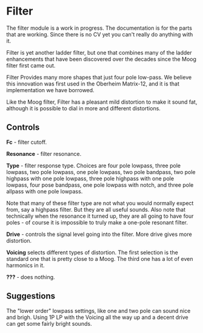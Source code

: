 # Filter

The filter module is a work in progress. The documentation is for the parts that are working. Since there is no CV yet you can't really do anything with it.

Filter is yet another ladder filter, but one that combines many of the ladder enhancements that have been discovered over the decades since the Moog filter first came out.

Filter Provides many more shapes that just four pole low-pass. We believe this innovation was first used in the Oberheim Matrix-12, and it is that implementation we have borrowed.

Like the Moog filter, Filter has a pleasant mild distortion to make it sound fat, although it is possible to dial in more and different distortions.

## Controls

**Fc** - filter cutoff.

**Resonance** - filter resonance.

**Type** - filter response type. Choices are four pole lowpass, three pole lowpass, two pole lowpass, one pole lowpass, two pole bandpass, two pole highpass with one pole lowpass, three pole highpass with one pole lowpass, four pose bandpass, one pole lowpass with notch, and three pole allpass with one pole lowpass.

Note that many of these filter type are not what you would normally expect from, say a highpass filter. But they are all useful sounds. Also note that technically when the resonance it turned up, they are all going to have four poles - of course it is impossible to truly make a one-pole resonant filter.

**Drive** - controls the signal level going into the filter. More drive gives more distortion.

**Voicing** selects different types of distortion. The first selection is the standard one that is pretty close to a Moog. The third one has a lot of even harmonics in it.

**???** - does nothing.

## Suggestions

The "lower order" lowpass settings, like one and two pole can sound nice and brigh. Using 1P LP with the Voicing all the way up and a decent drive can get some fairly bright sounds.